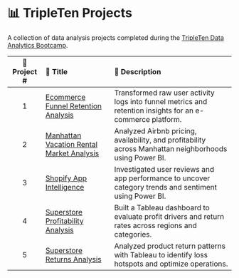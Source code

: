 # 📊 TripleTen Projects

A collection of data analysis projects completed during the [TripleTen Data Analytics Bootcamp](https://tripleten.com).

| 🚀 Project # | 📁 Title | 📝 Description |
| :---------: | :----------------------------------------------- | :-------------------------------------------------------------------------------------------- |
| 1 | [Ecommerce Funnel Retention Analysis](./ecommerce_funnel_retention_analysis) | Transformed raw user activity logs into funnel metrics and retention insights for an e-commerce platform. |
| 2 | [Manhattan Vacation Rental Market Analysis](./manhattan_vacation_rental_market_analysis) | Analyzed Airbnb pricing, availability, and profitability across Manhattan neighborhoods using Power BI. |
| 3 | [Shopify App Intelligence](./appstore_intelligence_shopify) | Investigated user reviews and app performance to uncover category trends and sentiment using Power BI. |
| 4 | [Superstore Profitability Analysis](./super_store_profitability_analysis) | Built a Tableau dashboard to evaluate profit drivers and return rates across regions and categories. |
| 5 | [Superstore Returns Analysis](./superstore_returns_analysis) | Analyzed product return patterns with Tableau to identify loss hotspots and optimize operations. |

